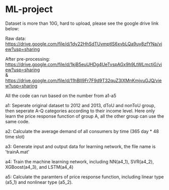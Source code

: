 # ML-project
Dataset is more than 10G, hard to upload, please see the google drive link below:

Raw data: https://drive.google.com/file/d/1dy22HhSdTUvmptlS6xvbLQa9uy8zfYNa/view?usp=sharing

After pre-processing: https://drive.google.com/file/d/1kjB5euUHDg4UeTvspAGx9h9LtWLmctiG/view?usp=sharing  
& https://drive.google.com/file/d/11hBII9Fr7F9d9T32quZ3IXMnKmjvuGJQ/view?usp=sharing

All the code can run based on the number from a1-a5

a1: Seperate original dataset to 2012 and 2013, dToU and nonToU group, then seperate A-Q categories according to their income level. 
    Here only learn the price response function of group A, all the other group can use the same code.
    
a2: Calculate the average demand of all consumers by time (365 day * 48 time slot)

a3: Generate input and output data for learning network, the file name is 'trainA.mat'

a4: Train the machine learning network, including NN(a4_1), SVR(a4_2), XGBoost(a4_3), and LSTM(a4_4)

a5: Calculate the paramters of price response function, including linear type (a5_1) and nonlinear type (a5_2).

